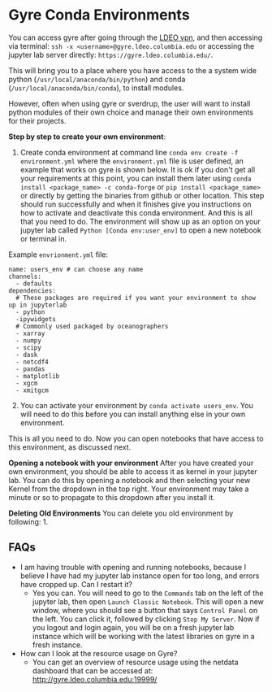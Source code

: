 # Gyre Conda Environments

You can access gyre after going through the [LDEO vpn](https://ldeo-it.ldeo.columbia.edu/content/vpn-virtual-private-network), and then 
accessing via terminal:
```ssh -x <username>@gyre.ldeo.columbia.edu```
 or accessing the jupyter lab server directly:
 ```https://gyre.ldeo.columbia.edu/```. 

This will bring you to a place where you have access to the a system wide python (`/usr/local/anaconda/bin/python`) and conda (`/usr/local/anaconda/bin/conda`), to install modules. 

However, often when using gyre or sverdrup, the user will want to install python modules of their own choice and manage their own environments for their projects. 

**Step by step to create your own environment**:
1. Create conda environment at command line 
`conda env create -f environment.yml` 
where the `environment.yml` file is user defined, an example that works on gyre is shown below. It is ok if you don't get all your requirements at this point, you can install them later using `conda install <package_name> -c conda-forge` or `pip install <package_name>` or directly by getting the binaries from github or other location. 
This step should run successfully and when it finishes give you instructions on how to activate and deactivate this conda environment. And this is all that you need to do. The environment will show up as an option on your jupyter lab called `Python [Conda env:user_env]` to open a new notebook or terminal in. 

Example `envrionment.yml` file:
```
name: users_env # can choose any name
channels:
  - defaults
dependencies:
  # These packages are required if you want your environment to show up in jupyterlab
  - python
  -ipywidgets
  # Commonly used packaged by oceanographers
  - xarray
  - numpy
  - scipy
  - dask
  - netcdf4
  - pandas
  - matplotlib
  - xgcm
  - xmitgcm
```

2. You can activate your environment by `conda activate users_env`. You will need to do this before you can install anything else in your own environment. 

This is all you need to do. Now you can open notebooks that have access to this environment, as discussed next.

**Opening a notebook with your environment**
After you have created your own environment, you should be able to access it as kernel in your jupyter lab. You can do this by opening a notebook and then selecting your new Kernel from the dropdown in the top right. Your environment may take a minute or so to propagate to this dropdown after you install it. 

**Deleting Old Environments**
You can delete you old environment by following: 
1. 


## FAQs
- I am having trouble with opening and running notebooks, because I believe I have had my jupyter lab instance open for too long, and errors have cropped up. Can I restart it? 
    - Yes you can. You will need to go to the `Commands` tab on the left of the jupyter lab, then open `Launch Classic Notebook`. This will open a new window, where you should see a button that says `Control Panel` on the left. You can click it, followed by clicking `Stop My Server`. Now if you logout and login again, you will be on a fresh jupyter lab instance which will be working with the latest libraries on gyre in a fresh instance.
- How can I look at the resource usage on Gyre? 
    - You can get an overview of resource usage using the netdata dashboard that can be accessed at: http://gyre.ldeo.columbia.edu:19999/
